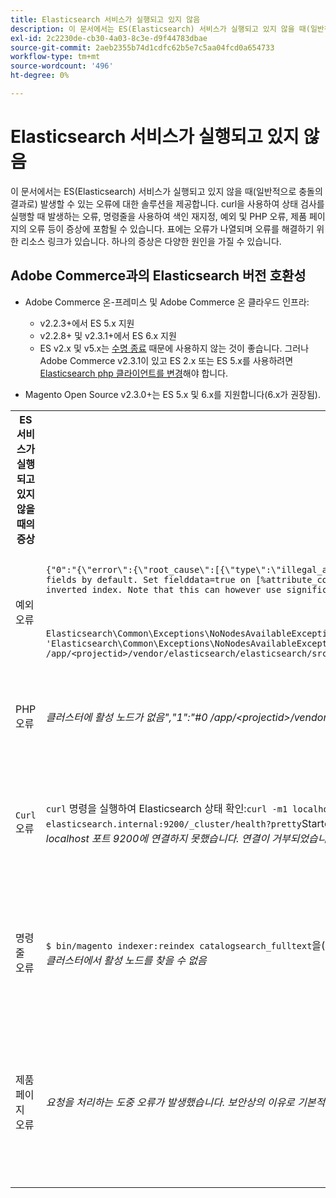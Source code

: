 ```yaml
---
title: Elasticsearch 서비스가 실행되고 있지 않음
description: 이 문서에서는 ES(Elasticsearch) 서비스가 실행되고 있지 않을 때(일반적으로 충돌의 결과로) 발생할 수 있는 오류에 대한 솔루션을 제공합니다. curl을 사용하여 상태 검사를 실행할 때 발생하는 오류, 명령줄을 사용하여 색인 재지정, 예외 및 PHP 오류, 제품 페이지의 오류 등이 증상에 포함될 수 있습니다. 표에는 오류가 나열되며 오류를 해결하기 위한 리소스 링크가 있습니다. 하나의 증상은 다양한 원인을 가질 수 있습니다.
exl-id: 2c2230de-cb30-4a03-8c3e-d9f44783dbae
source-git-commit: 2aeb2355b74d1cdfc62b5e7c5aa04fcd0a654733
workflow-type: tm+mt
source-wordcount: '496'
ht-degree: 0%

---
```


# Elasticsearch 서비스가 실행되고 있지 않음

이 문서에서는 ES(Elasticsearch) 서비스가 실행되고 있지 않을 때(일반적으로 충돌의 결과로) 발생할 수 있는 오류에 대한 솔루션을 제공합니다. curl을 사용하여 상태 검사를 실행할 때 발생하는 오류, 명령줄을 사용하여 색인 재지정, 예외 및 PHP 오류, 제품 페이지의 오류 등이 증상에 포함될 수 있습니다. 표에는 오류가 나열되며 오류를 해결하기 위한 리소스 링크가 있습니다. 하나의 증상은 다양한 원인을 가질 수 있습니다.

## Adobe Commerce과의 Elasticsearch 버전 호환성

* Adobe Commerce 온-프레미스 및 Adobe Commerce 온 클라우드 인프라:

   * v2.2.3+에서 ES 5.x 지원
   * v2.2.8+ 및 v2.3.1+에서 ES 6.x 지원
   * ES v2.x 및 v5.x는 [수명 종료](https://www.elastic.co/support/eol) 때문에 사용하지 않는 것이 좋습니다. 그러나 Adobe Commerce v2.3.1이 있고 ES 2.x 또는 ES 5.x를 사용하려면 [Elasticsearch php 클라이언트를 변경](https://experienceleague.adobe.com/en/docs/commerce-operations/configuration-guide/search/overview-search)해야 합니다.

* Magento Open Source v2.3.0+는 ES 5.x 및 6.x를 지원합니다(6.x가 권장됨).

<table>
<tr>
<th>ES 서비스가 실행되고 있지 않을 때의 증상</th>
<th>세부 사항</th>
<th>리소스</th>
</tr>
<tr>
<td rowspan="3">예외 오류</td>
</tr>
<tr>
<td>
<code>&lbrace;"0":"&lbrace;\"error\":&lbrace;\"root_cause\":[{\"type\":\"illegal_argument_exception\",\"reason\":\"Fielddata is disabled on text fields by default. Set fielddata=true on [%attribute_code%]] in order to load fielddata in memory by uninverting the inverted index. Note that this can however use significant memory.\"}&rbrack;</code>
</td>
<td>
<a href="https://experienceleague.adobe.com/docs/commerce-knowledge-base/kb/troubleshooting/elasticsearch/elasticsearch-5-is-configured-but-search-page-does-not-load-with-fielddata-is-disabled...-error.html">Elasticsearch 5가 구성되어 있지만 지원 기술 자료에서 "필드 데이터를 사용할 수 없습니다..." 오류</a>(으)로 검색 페이지가 로드되지 않습니다.
</td>
</tr>
<tr>
<td>
<code>Elasticsearch\Common\Exceptions\NoNodesAvailableException: Noticed exception 'Elasticsearch\Common\Exceptions\NoNodesAvailableException' with message 'No alive nodes found in your cluster' in /app/&lt;projectid&gt;/vendor/elasticsearch/elasticsearch/src/Elasticsearch/ConnectionPool/StaticNoPingConnectionPool.php:51</code>
</td>
<td>
Elasticsuite 인덱스를 삭제하지 않습니다.  지원 기술 자료에서 <a href="https://experienceleague.adobe.com/docs/commerce-knowledge-base/kb/troubleshooting/elasticsearch/elasticsuite-tracking-indices-causes-problems-with-elasticsearch.html">ElasticSuite 추적 인덱스가 Elasticsearch 문제를 일으킵니다</a>.
 </td>
</tr>
<tr>
<td>PHP 오류</td>
<td>
<i>클러스터에 활성 노드가 없음","1":"#0 /app/&lt;projectid&gt;/vendor/elasticsearch/elasticsearch/src/Elasticsearch/Transport.php</i>
</td>
<td rowspan="4">
<ul>
<li>디스크 공간 부족에 대한 리소스:<ul>
<li><a href="https://www.cyberciti.biz/datacenter/linux-unix-bsd-osx-cannot-write-to-hard-disk/">Linux 및 Unix 시스템 하드 디스크 문제 해결 팁 8 디스크 꽉 참 또는 디스크에 쓸 수 없음과 같은 문제</a></li>
<li><a href="https://serverfault.com/questions/315181/df-says-disk-is-full-but-it-is-not">serverfault: df에 따르면 디스크가 꽉 찼다고 되어 있지만 그렇지 않습니다.</a></li>
<li><a href="https://unix.stackexchange.com/questions/125429/tracking-down-where-disk-space-has-gone-on-linux">unix.stackexchange.com: Linux에서 디스크 공간이 사라진 위치를 추적하시겠습니까?</a></li>
<li>로그 파일이 충분히 정기적으로 보관되지 않습니다. 개발자 설명서에서 <a href="https://experienceleague.adobe.com/en/docs/commerce-admin/systems/action-logs/action-log-archive">로그 아카이브 구성</a>을 참조하십시오.</li>
<li>파일 시스템 디렉토리가 최적화되지 않았습니다. 개발자 설명서에서 <a href="https://experienceleague.adobe.com/en/docs/commerce-admin/systems/tools/developer-tools#resource-file-optimization">파일 최적화</a>를 참조하십시오.</li>
<li>위의 설명서에 나와 있는 해결 방법으로 문제가 해결되지 않으면 Adobe 계정 팀에 연락하여 추가 스토리지를 요청하는 것이 좋습니다.</li>
</ul>
</li>
<li>디스크에 저장 공간이 부족하지 않지만 왼쪽 열에 오류 메시지가 계속 나타나는 경우 <a href="/help/help-center-guide/help-center/magento-help-center-user-guide.md#submit-ticket">지원 티켓을 제출</a>하십시오.</li>
</ul>
<ul>
<li>지원 기술 자료에서 <a href="https://experienceleague.adobe.com/docs/commerce-knowledge-base/kb/troubleshooting/elasticsearch/elasticsuite-tracking-indices-causes-problems-with-elasticsearch.html">ElasticSuite 추적 인덱스가 Elasticsearch 문제를 일으킵니다</a>.
</li>
</ul>
</td>
</tr>
<tr>
<td><code>Curl</code> 오류</td>
<td><code>curl</code> 명령을 실행하여 Elasticsearch 상태 확인:<code>curl -m1 localhost:9200/_cluster/health?pretty</code>(또는 <code>curl -m1 elasticsearch.internal:9200/_cluster/health?pretty</code>Starter 계정의 경우)을 수행하면 다음 오류가 발생합니다. <i>오류: curl: (7) localhost 포트 9200에 연결하지 못했습니다. 연결이 거부되었습니다.</i> </td>
</tr>
<tr>
<td>명령줄 오류</td>
<td><code>$ bin/magento indexer:reindex catalogsearch_fulltext</code>을(를) 실행하면 <i>카탈로그 검색 인덱서 프로세스에 알 수 없는 오류가 발생합니다.
        클러스터에서 활성 노드를 찾을 수 없음</i>
</td>
</tr>
<tr>
<td>제품 페이지 오류
</td>
<td><i>요청을 처리하는 도중 오류가 발생했습니다.
      보안상의 이유로 기본적으로 예외 인쇄가 비활성화되어 있습니다.</code></i>
</tr>
</table>
